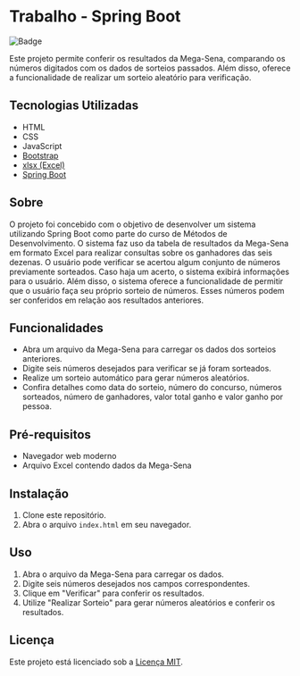 # Trabalho - Spring Boot

![Badge](https://img.shields.io/badge/License-MIT-blue.svg)

Este projeto permite conferir os resultados da Mega-Sena, comparando os números digitados com os dados de sorteios passados. Além disso, oferece a funcionalidade de realizar um sorteio aleatório para verificação.

## Tecnologias Utilizadas

- HTML
- CSS
- JavaScript
- [Bootstrap](https://getbootstrap.com/)
- [xlsx (Excel)](https://github.com/SheetJS/sheetjs)
- [Spring Boot](https://spring.io/projects/spring-boot)

## Sobre

O projeto foi concebido com o objetivo de desenvolver um sistema utilizando Spring Boot como parte do curso de Métodos de Desenvolvimento. O sistema faz uso da tabela de resultados da Mega-Sena em formato Excel para realizar consultas sobre os ganhadores das seis dezenas. O usuário pode verificar se acertou algum conjunto de números previamente sorteados. Caso haja um acerto, o sistema exibirá informações para o usuário.
Além disso, o sistema oferece a funcionalidade de permitir que o usuário faça seu próprio sorteio de números. Esses números podem ser conferidos em relação aos resultados anteriores.

## Funcionalidades

- Abra um arquivo da Mega-Sena para carregar os dados dos sorteios anteriores.
- Digite seis números desejados para verificar se já foram sorteados.
- Realize um sorteio automático para gerar números aleatórios.
- Confira detalhes como data do sorteio, número do concurso, números sorteados, número de ganhadores, valor total ganho e valor ganho por pessoa.

## Pré-requisitos

- Navegador web moderno
- Arquivo Excel contendo dados da Mega-Sena

## Instalação

1. Clone este repositório.
2. Abra o arquivo `index.html` em seu navegador.

## Uso

1. Abra o arquivo da Mega-Sena para carregar os dados.
2. Digite seis números desejados nos campos correspondentes.
3. Clique em "Verificar" para conferir os resultados.
4. Utilize "Realizar Sorteio" para gerar números aleatórios e conferir os resultados.

## Licença

Este projeto está licenciado sob a [Licença MIT](LICENSE).
